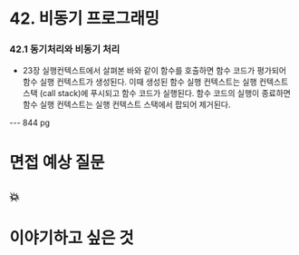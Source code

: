 # 42. 비동기 프로그래밍

### 42.1 동기처리와 비동기 처리

- 23장 실행컨텍스트에서 살펴본 바와 같이 함수를 호출하면 함수 코드가 평가되어 함수 실행 컨텍스트가 생성된다. 이때 생성된 함수 실행 컨텍스트는 실행 컨텍스트 스택 (call stack)에 푸시되고 함수 코드가 실행된다. 함수 코드의 실행이 종료하면 함수 실행 컨텍스트는 실행 컨텍스트 스택에서 팝되어 제거된다.

--- 844 pg

# 면접 예상 질문

## 💥 

# 이야기하고 싶은 것
